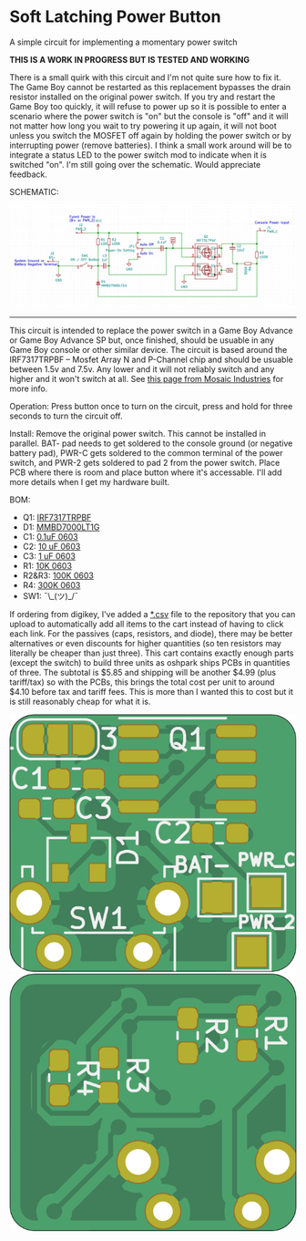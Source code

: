 # Soft Latching Power Button
A simple circuit for implementing a momentary power switch

**THIS IS A WORK IN PROGRESS BUT IS TESTED AND WORKING**

There is a small quirk with this circuit and I'm not quite sure how to fix it. The Game Boy cannot be restarted as this replacement bypasses the drain resistor installed on the original power switch. If you try and restart the Game Boy too quickly, it will refuse to power up so it is possible to enter a scenario where the power switch is "on" but the console is "off" and it will not matter how long you wait to try powering it up again, it will not boot unless you switch the MOSFET off again by holding the power switch or by interrupting power (remove batteries). I think a small work around will be to integrate a status LED to the power switch mod to indicate when it is switched "on". I'm still going over the schematic. Would appreciate feedback. 

SCHEMATIC:

![schematic](schematic.png)

---

This circuit is intended to replace the power switch in a Game Boy Advance or Game Boy Advance SP but, once finished, should be usuable in any Game Boy console or other similar device. The circuit is based around the IRF7317TRPBF – Mosfet Array N and P-Channel chip and should be usuable between 1.5v and 7.5v. Any lower and it will not reliably switch and any higher and it won't switch at all. See [this page from Mosaic Industries](http://www.mosaic-industries.com/embedded-systems/microcontroller-projects/electronic-circuits/push-button-switch-turn-on/switching-battery-power) for more info. 

Operation: Press button once to turn on the circuit, press and hold for three seconds to turn the circuit off.

Install: Remove the original power switch. This cannot be installed in parallel. BAT- pad needs to get soldered to the console ground (or negative battery pad), PWR-C gets soldered to the common terminal of the power switch, and PWR-2 gets soldered to pad 2 from the power switch. Place PCB where there is room and place button where it's accessable. I'll add more details when I get my hardware built. 

BOM:
* Q1: [IRF7317TRPBF](https://www.digikey.com/product-detail/en/infineon-technologies/IRF7317TRPBF/IRF7317PBFCT-ND/812608)
* D1: [MMBD7000LT1G](https://www.digikey.com/product-detail/en/on-semiconductor/MMBD7000LT1G/MMBD7000LT1GOSCT-ND/1139789)
* C1: [0.1uF 0603](https://www.digikey.com/product-detail/en/yageo/CC0603KRX7R6BB104/311-4055-1-ND/8025144)
* C2: [10 uF 0603](https://www.digikey.com/product-detail/en/murata-electronics/GRM188R61A106KE69J/490-14372-1-ND/6606833)
* C3: [1 uF 0603](https://www.digikey.com/product-detail/en/murata-electronics/GRM188R61A105KA61J/490-6408-1-ND/3845605)
* R1: [10K 0603](https://www.digikey.com/product-detail/en/yageo/RC0603FR-0710KL/311-10-0KHRCT-ND/729827)
* R2&R3: [100K 0603](https://www.digikey.com/product-detail/en/susumu/RR0816P-104-D/RR08P100KDCT-ND/432772)
* R4: [300K 0603](https://www.digikey.com/product-detail/en/susumu/RR0816P-304-D/RR08P300KDCT-ND/432783)
* SW1: ¯\\\_(ツ)\_/¯

If ordering from digikey, I've added a [\*.csv](digikey_cart.csv) file to the repository that you can upload to automatically add all items to the cart instead of having to click each link. For the passives (caps, resistors, and diode), there may be better alternatives or even discounts for higher quantities (so ten resistors may literally be cheaper than just three). This cart contains exactly enough parts (except the switch) to build three units as oshpark ships PCBs in quantities of three. The subtotal is $5.85 and shipping will be another $4.99 (plus tariff/tax) so with the PCBs, this brings the total cost per unit to around $4.10 before tax and tariff fees. This is more than I wanted this to cost but it is still reasonably cheap for what it is. 

![front](front.png) ![back](back.png)
